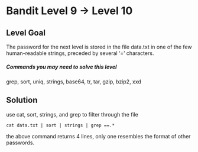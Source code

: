 
# Bandit Level 9 → Level 10
## Level Goal

The password for the next level is stored in the file data.txt in one of the few human-readable strings, preceded by several ‘=’ characters.
##### Commands you may need to solve this level

grep, sort, uniq, strings, base64, tr, tar, gzip, bzip2, xxd

## Solution

use cat, sort, strings, and grep to filter through the file  
```
cat data.txt | sort | strings | grep ==.*
```

the above command returns 4 lines, only one resembles the format of other passwords.
